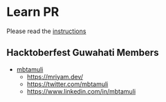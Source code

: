 # Learn PR

Please read the [instructions](INSTRUCTIONS.md)

## Hacktoberfest Guwahati Members

- [mbtamuli](https://github.com/mbtamuli)
   - https://mriyam.dev/
   - https://twitter.com/mbtamuli
   - https://www.linkedin.com/in/mbtamuli
